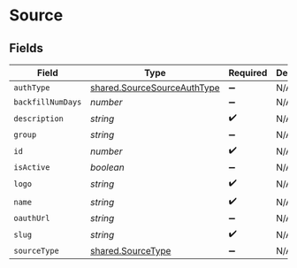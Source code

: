 # Source


## Fields

| Field                                                                      | Type                                                                       | Required                                                                   | Description                                                                |
| -------------------------------------------------------------------------- | -------------------------------------------------------------------------- | -------------------------------------------------------------------------- | -------------------------------------------------------------------------- |
| `authType`                                                                 | [shared.SourceSourceAuthType](../../models/shared/sourcesourceauthtype.md) | :heavy_minus_sign:                                                         | N/A                                                                        |
| `backfillNumDays`                                                          | *number*                                                                   | :heavy_minus_sign:                                                         | N/A                                                                        |
| `description`                                                              | *string*                                                                   | :heavy_check_mark:                                                         | N/A                                                                        |
| `group`                                                                    | *string*                                                                   | :heavy_minus_sign:                                                         | N/A                                                                        |
| `id`                                                                       | *number*                                                                   | :heavy_check_mark:                                                         | N/A                                                                        |
| `isActive`                                                                 | *boolean*                                                                  | :heavy_minus_sign:                                                         | N/A                                                                        |
| `logo`                                                                     | *string*                                                                   | :heavy_check_mark:                                                         | N/A                                                                        |
| `name`                                                                     | *string*                                                                   | :heavy_check_mark:                                                         | N/A                                                                        |
| `oauthUrl`                                                                 | *string*                                                                   | :heavy_minus_sign:                                                         | N/A                                                                        |
| `slug`                                                                     | *string*                                                                   | :heavy_check_mark:                                                         | N/A                                                                        |
| `sourceType`                                                               | [shared.SourceType](../../models/shared/sourcetype.md)                     | :heavy_minus_sign:                                                         | N/A                                                                        |